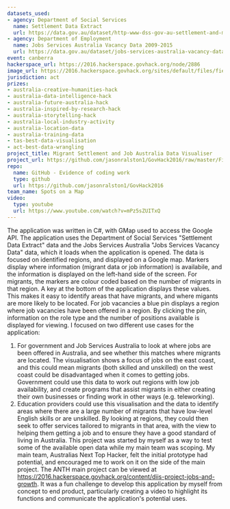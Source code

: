 ```yaml
---
datasets_used:
- agency: Department of Social Services
  name: Settlement Data Extract
  url: https://data.gov.au/dataset/http-www-dss-gov-au-settlement-and-multicultural-affairs-programs-policy-settlement-services
- agency: Department of Employment
  name: Jobs Services Australia Vacancy Data 2009-2015
  url: https://data.gov.au/dataset/jobs-services-australia-vacancy-data/resource/cd69ad9b-428b-46b2-9edc-368fdd4daea6
event: canberra
hackerspace_url: https://2016.hackerspace.govhack.org/node/2886
image_url: https://2016.hackerspace.govhack.org/sites/default/files/field/image/application.png
jurisdiction: act
prizes:
- australia-creative-humanities-hack
- australia-data-intelligence-hack
- australia-future-australia-hack
- australia-inspired-by-research-hack
- australia-storytelling-hack
- australia-local-industry-activity
- australia-location-data
- australia-training-data
- tas-best-data-visualisation
- act-best-data-wrangling
project_title: Migrant Settlement and Job Australia Data Visualiser
project_url: https://github.com/jasonralston1/GovHack2016/raw/master/FinalApplicationSubmission.zip
repo:
  name: GitHub - Evidence of coding work
  type: github
  url: https://github.com/jasonralston1/GovHack2016
team_name: Spots on a Map
video:
  type: youtube
  url: https://www.youtube.com/watch?v=mPz5sZUITxQ
---
```


The application was written in C#, with GMap used to access the Google API. The application uses the Department of Social Services "Settlement Data Extract" data and the Jobs Services Australia "Jobs Services Vacancy Data" data, which it loads when the application is opened.
The data is focused on identified regions, and displayed on a Google map. Markers display where information (migrant data or job information) is availabile, and the information is displayed on the left-hand side of the screen.
For migrants, the markers are colour coded based on the number of migrants in that region. A key at the bottom of the application displays these values. This makes it easy to identify areas that have migrants, and where migants are more likely to be located.
For job vacancies a blue pin displays a region where job vacancies have been offered in a region. By clicking the pin, information on the role type and the number of positions available is displayed for viewing.
I focused on two different use cases for the application:
1. For government and Job Services Australia to look at where jobs are been offered in Australia, and see whether this matches where migrants are located. The visualisation shows a focus of jobs on the east coast, and this could mean migrants (both skilled and unskilled) on the west coast could be disadvantaged when it comes to getting jobs. Government could use this data to work out regions with low job availability, and create programs that assist migrants in either creating their own businesses or finding work in other ways (e.g. teleworking).
2. Education providers could use this visualisation and the data to identify areas where there are a large number of migrants that have low-level English skills or are unskilled. By looking at regions, they could then seek to offer services tailored to migrants in that area, with the view to helping them getting a job and to ensure they have a good standard of living in Australia.
This project was started by myself as a way to test some of the available open data while my main team was scoping. My main team, Australias Next Top Hacker, felt the initial prototype had potential, and encouraged me to work on it on the side of the main project. The ANTH main project can be viewed at https://2016.hackerspace.govhack.org/content/diis-project-jobs-and-growth. It was a fun challenge to develop this application by myself from concept to end product, particularly creating a video to highlight its functions and communicate the application's potential uses.